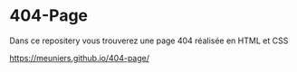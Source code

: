 # 404-Page

Dans ce repositery vous trouverez une page 404 réalisée en HTML et CSS  

https://meuniers.github.io/404-page/

